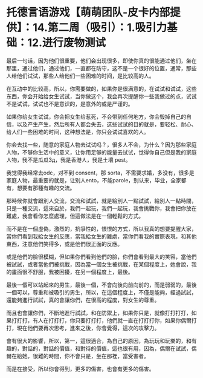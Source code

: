 # 托德言语游戏【萌萌团队-皮卡内部提供】：14.第二周（吸引）：1.吸引力基础：12.进行废物测试

最后一句话，因为他们很重要，他们会出现很多，即使你真的很能通过他们，坐在那里，通过他们，通过他们，一直都在防守，这不是一个很好的位置，通常，那些人给他们试试，那些人给他们一些困难的时间，是比较高的人。

在互动中的比较高，所以，你需要做的，如果你是很满意的，在试试和试试，这些东西，你会开始给女生试试，当你做这个，我会再次提醒你一些我做过的点，试试不是试试，试试也不是意识的，是意外的或是严谨的。

如果你给女生试试，你会把女生给惹死，不会带到任何地方，你会毁掉自己的自信，以及产生产生，然后所有人都会失去，这些试试的目的就是，要轻松、耐心、给人们一些困难的时间，这种想法是，你只会试试喜欢的人。

你会去找一些，随意的家庭人物去试试吗？，很多人不会，为什么？因为那些家庭人物，不够你生活中的意义，让你用足够的能量去试试，觉得你自己但是我的家庭人物，我不是瓜瓜Зд，我是香港人，我是土壤 pest。

我觉得我经常去odc，对不到 consent，那 sorta，不需要求婚，多没有，很多是家庭人物，最重要的就是，让别人ento，不能parole，别认来，毕业，全家都有，想要有那種有趣的交流。

那時候你就會跟別人交流，交流和試試，就是給別人一點試試，給別人一點時間，只是一種交流，這來自於，我們一起玩，我們一起玩，我會挑戰你，我會把你放在難處，我會看你怎麼處理，但這做法是在一個輕鬆的方式。

而不是在一個虛偽，激烈的，抗爭性的，恨恨的方式，所以我真的想要提醒大家，當你們看到我給女生的反應，當我給女生的難處，當你們看我的實際表現，和其他東西，注意他們笑得多，或是他們很正面的反應。

或是他們的臉很模糊，但如果你們看到他們的臉，你們會看到最大的笑容，當他們被試試，或者當他們被挑戰，因為當一個女生被挑戰，在某個程度上，她會說，我的畫面很不舒服，我被困擾，在另一個程度上，最後。

最後一個可以站起來的男生，最後一個，不會向後向前向前的，而是弱弱的，最後一個可以，尊重和被吸引的男生，所以，在這個程度上，不僅是能夠，經過試試，還能夠進行試試，真的會讓你們，在很高的程度，對女生的尊重。

而且也會讓你們，不斷地進行試試，和在防禦上，如果你只是，就像打打打打，如果打打打，有人在打打打，你只要打打打，他們就一直在打打打你，如果你偶爾打打，現在他們要再次思考，進來之後，你會覺得，這次的攻擊力。

會有很大的影響，所以，第一，這很適合，為自己的原因，為玩玩和玩樂的，和有趣的，對話的，對話的價值，和對待的價值，這也很有用，因為，偶爾在試試，偶爾在給她，很難的時間，你不會只是，坐在那裡，當受害者。

而是在接受，所以你會得到，更多的傷害，也會有更多的傷害。